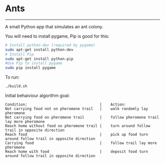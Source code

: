 # Ants
---
A small Python app that simulates an ant colony.

You will need to install pygame, Pip is good for this:
```bash
# Install python-dev (required by pygame)
sudo apt-get install python-dev
# Install Pip
sudo apt-get install python-pip
#Use Pip to install pygame
sudo pip install pygame
```

To run:
```bash
./build.sh
```

Initial behaiviour algorithm goal:
```
Condition:                                 |    Action:
Not carrying food not on pheromone trail   |    walk randomly lay pheromone
Not carrying food on pheromone trail       |    follow pheromone trail lay more pheromone
Reach home without food on pheromone trail |    turn around follow trail in opposite direction
Reach food                                 |    pick up food turn around follow trail in opposite direction
Carrying food                              |    follow trail lay more pheromone
Reach home with food                       |    deposit food turn around follow trail in opposite direction
```